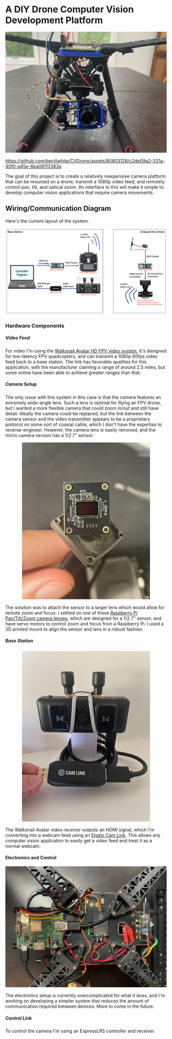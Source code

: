 # A DIY Drone Computer Vision Development Platform

![image](media/front_view.jpeg)

https://github.com/benjilwhite/CVDrone/assets/80803128/c2de09a2-331a-40f0-a45e-6ba09113383a

The goal of this project is to create a relatively inexpensive camera platform that can be mounted on a drone, transmit a 1080p video feed, and remotely control pan, tilt, and optical zoom. An interface to this will make it simple to develop computer vision applications that require camera movements.

## Wiring/Communication Diagram

Here's the current layout of the system.

![image](media/diagram.png)

### Hardware Components

##### Video Feed
For video I'm using the [Walksnail Avatar HD FPV video system.](https://www.racedayquads.com/products/walksnail-avatar-vrx-combo-choose-version?variant=40051916701809) It's designed for low-latency FPV quadcopters, and can transmit a 1080p 60fps video feed back to a base station. The link has favorable qualities for this application, with the manufacturer claiming a range of around 2.5 miles, but some online have been able to achieve greater ranges than that.

##### Camera Setup
The only issue with this system in this case is that the camera features an extremely wide-angle lens. Such a lens is optimal for flying an FPV drone, but I wanted a more flexible camera that could zoom in/out and still have detail. Ideally the camera could be replaced, but the link between the camera sensor and the video transmitter appears to be a proprietary protocol on some sort of coaxial cable, which I don't have the expertise to reverse-engineer. However, the camera lens is easily removed, and the micro camera version has a 1/2.7" sensor.
<p align="center">
  <img src="media/sensor.jpeg" width="400"/>
</p>

The solution was to attach the sensor to a larger lens which would allow for remote zoom and focus. I settled on one of these [Raspberry Pi Pan/Tilt/Zoom camera lenses](https://www.uctronics.com/arducam-ptz-pan-tilt-zoom-camera-for-raspberry-pi.html), which are designed for a 1/2.7" sensor, and have servo motors to control zoom and focus from a Raspberry Pi. I used a 3D printed mount to align the sensor and lens in a robust fashion.

##### Base Station
<p align="center">
  <img src="media/base_station.jpeg" width="400"/>
</p>

The Walksnail Avatar video receiver outputs an HDMI signal, which I'm converting into a webcam feed using an [Elgato Cam Link](https://www.elgato.com/us/en/p/cam-link-4k). This allows any computer vision application to easily get a video feed and treat it as a normal webcam.

#### Electronics and Control

![image](media/top_view.jpeg)

The electronics setup is currently overcomplicated for what it does, and I'm working on developing a simpler system that reduces the amount of communication required between devices. More to come in the future.

##### Control Link

To control the camera I'm using an ExpressLRS controller and receiver.
